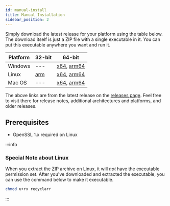 ```yaml
---
id: manual-install
title: Manual Installation
sidebar_position: 2
---
```


Simply download the latest release for your platform using the table below. The download itself is
just a ZIP file with a single executable in it. You can put this executable anywhere you want and
run it.

| Platform | 32-bit           | 64-bit                                 |
| -------- | ---------------- | -------------------------------------- |
| Windows  | ---              | [x64][win-x64], [arm64][win-arm64]     |
| Linux    | [arm][linux-arm] | [x64][linux-x64], [arm64][linux-arm64] |
| Mac OS   | ---              | [x64][osx-x64], [arm64][osx-arm64]     |

[win-x64]: https://github.com/recyclarr/recyclarr/releases/latest/download/recyclarr-win-x64.zip
[win-arm64]: https://github.com/recyclarr/recyclarr/releases/latest/download/recyclarr-win-arm64.zip
[linux-x64]: https://github.com/recyclarr/recyclarr/releases/latest/download/recyclarr-linux-x64.zip
[linux-arm64]: https://github.com/recyclarr/recyclarr/releases/latest/download/recyclarr-linux-arm64.zip
[linux-arm]: https://github.com/recyclarr/recyclarr/releases/latest/download/recyclarr-linux-arm.zip
[osx-x64]: https://github.com/recyclarr/recyclarr/releases/latest/download/recyclarr-osx-x64.zip
[osx-arm64]: https://github.com/recyclarr/recyclarr/releases/latest/download/recyclarr-osx-arm64.zip

The above links are from the latest release on the [releases page][rp]. Feel free to visit there for
release notes, additional architectures and platforms, and older releases.

[rp]: https://github.com/recyclarr/recyclarr/releases

## Prerequisites

- OpenSSL 1.x required on Linux

:::info

### Special Note about Linux

When you extract the ZIP archive on Linux, it will *not* have the executable permission set. After
you've downloaded and extracted the executable, you can use the command below to make it executable.

```bash
chmod u+rx recyclarr
```

:::
